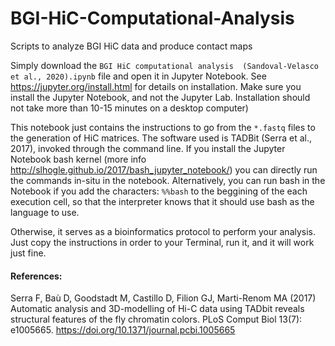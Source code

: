 # BGI-HiC-Computational-Analysis
Scripts to analyze BGI HiC data and produce contact maps


Simply download the `BGI HiC computational analysis  (Sandoval-Velasco et al., 2020).ipynb` file and open it in Jupyter Notebook. See https://jupyter.org/install.html for details on installation. Make sure you install the Jupyter Notebook, and not the Jupyter Lab. Installation should not take more than 10-15 minutes on a desktop computer)

This notebook just contains the instructions to go from the `*.fastq` files to the generation of HiC matrices.
The software used is TADBit (Serra et al., 2017), invoked through the command line. 
If you install the Jupyter Notebook bash kernel (more info http://slhogle.github.io/2017/bash_jupyter_notebook/) you can directly run the commands in-situ in the notebook. Alternatively, you can run bash in the Notebook if you add the characters: `%%bash` to the beggining of the each execution cell, so that the interpreter knows that it should use bash as the language to use.

Otherwise, it serves as a bioinformatics protocol to perform your analysis. Just copy the instructions in order to your Terminal, run it, and it will work just fine.



#### References:

Serra F, Baù D, Goodstadt M, Castillo D, Filion GJ, Marti-Renom MA (2017) Automatic analysis and 3D-modelling of Hi-C data using TADbit reveals structural features of the fly chromatin colors. PLoS Comput Biol 13(7): e1005665. https://doi.org/10.1371/journal.pcbi.1005665
